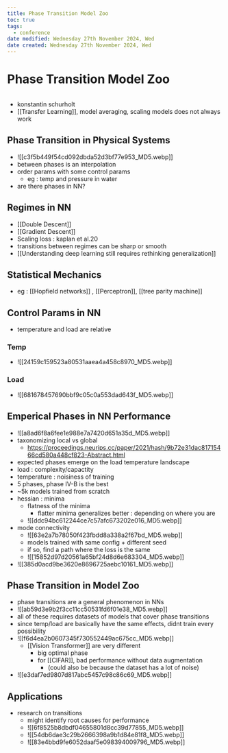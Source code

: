 ```yaml
---
title: Phase Transition Model Zoo
toc: true
tags:
  - conference
date modified: Wednesday 27th November 2024, Wed
date created: Wednesday 27th November 2024, Wed
---
```


# Phase Transition Model Zoo
```toc
```
- konstantin schurholt
- [[Transfer Learning]], model averaging, scaling models does not always work

## Phase Transition in Physical Systems
- ![[c3f5b449f54cd092dbda52d3bf77e953_MD5.webp]]
- between phases is an interpolation
- order params with some control params
	- eg : temp and pressure in water
- are there phases in NN?

## Regimes in NN
- [[Double Descent]]
- [[Gradient Descent]]
- Scaling loss : kaplan et al.20
- transitions between regimes can be sharp or smooth
- [[Understanding deep learning still requires rethinking generalization]]

## Statistical Mechanics
- eg : [[Hopfield networks]] , [[Perceptron]], [[tree parity machine]]

## Control Params in NN
- temperature and load are relative
### Temp
- ![[24159c159523a80531aaea4a458c8970_MD5.webp]]

### Load
- ![[681678457690bbf9c05c0a553dad643f_MD5.webp]]

## Emperical Phases in NN Performance
- ![[a8ad6f8a6fee1e988e7a7420d651a35d_MD5.webp]]
- taxonomizing local vs global
	- https://proceedings.neurips.cc/paper/2021/hash/9b72e31dac81715466cd580a448cf823-Abstract.html 
- expected phases emerge on the load temperature landscape
- load : complexity/capactity
- temperature : noisiness of training
- 5 phases, phase IV-B is the best
- ~5k models trained from scratch
- hessian : minima
	- flatness of the minima
		- flatter minima generalizes better : depending on where you are
	- ![[ddc94bc612244ce7c57afc673202e016_MD5.webp]]
- mode connectivity
	- ![[63e2a7b78050f423fbdd8a338a2f67bd_MD5.webp]]
	- models trained with same config + different seed
	- if so, find a path where the loss is the same
	- ![[15852d97d20561a65bf24d8d6e683304_MD5.webp]]
- ![[385d0acd9be3620e8696725aebc10161_MD5.webp]]
## Phase Transition in Model Zoo
- phase transitions are a general phenomenon in NNs
- ![[ab59d3e9b2f3cc11cc50531fd6f01e38_MD5.webp]]
- all of these requires datasets of models that cover phase transitions
- since temp/load are basically have the same effects, didnt train every possibility
- ![[f6d4ea2b0607345f730552449ac675cc_MD5.webp]]
	- [[Vision Transformer]] are very different
		- big optimal phase
		- for [[CIFAR]], bad performance without data augmentation
			- (could also be because the dataset has a lot of noise)
- ![[e3daf7ed9807d817abc5457c98c86c69_MD5.webp]]

## Applications
- research on transitions
	- might identify root causes for performance
	- ![[6f8525b8dbdf04655801d8cc39d77855_MD5.webp]]
	- ![[54db6dae3c29b2666398a9b1d84e81f8_MD5.webp]]
	- ![[83e4bbd9fe6052daaf5e098394009796_MD5.webp]]